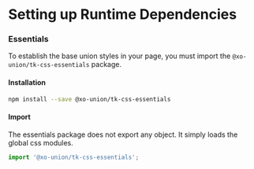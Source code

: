 # Setting up Runtime Dependencies

### Essentials

To establish the base union styles in your page, you must import the `@xo-union/tk-css-essentials` package.

#### Installation

```bash
npm install --save @xo-union/tk-css-essentials
```

#### Import

The essentials package does not export any object. It simply loads the global css modules.

```javascript
import '@xo-union/tk-css-essentials';
```